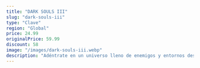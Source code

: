 ```yaml
---
title: "DARK SOULS III"
slug: "dark-souls-iii"
type: "Clave"
region: "Global"
price: 24.99
originalPrice: 59.99
discount: 58
image: "/images/dark-souls-iii.webp"
description: "Adéntrate en un universo lleno de enemigos y entornos descomunales, un mundo en ruinas en el que las llamas se están apagando. Los jugadores se sumergirán en la atmósfera épica de un mundo de oscuridad gracias a un juego más rápido y una intensidad de combate ampliada. Tanto fans como recién llegados disfrutarán de una acción gratificante y gráficos absorbentes. Solo quedan las ascuas... ¡Prepárate una vez más para sumergirte en la oscuridad!"
---
```

